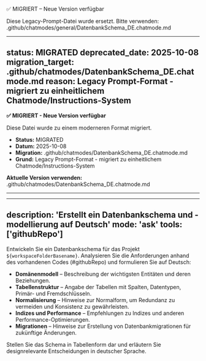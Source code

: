 ✅ MIGRIERT – Neue Version verfügbar

Diese Legacy-Prompt-Datei wurde ersetzt.
Bitte verwenden: .github/chatmodes/general/DatenbankSchema_DE.chatmode.md

---
status: MIGRATED
deprecated_date: 2025-10-08
migration_target: .github/chatmodes/DatenbankSchema_DE.chatmode.md
reason: Legacy Prompt-Format - migriert zu einheitlichem Chatmode/Instructions-System
---

**✅ MIGRIERT - Neue Version verfügbar**

Diese Datei wurde zu einem moderneren Format migriert.

- **Status:** MIGRATED
- **Datum:** 2025-10-08
- **Migration:** .github/chatmodes/DatenbankSchema_DE.chatmode.md
- **Grund:** Legacy Prompt-Format - migriert zu einheitlichem Chatmode/Instructions-System

**Aktuelle Version verwenden:** .github/chatmodes/DatenbankSchema_DE.chatmode.md

---

---
description: 'Erstellt ein Datenbankschema und -modellierung auf Deutsch'
mode: 'ask'
tools: ['githubRepo']
---

Entwickeln Sie ein Datenbankschema für das Projekt `${workspaceFolderBasename}`. Analysieren Sie die Anforderungen anhand des vorhandenen Codes (#githubRepo) und formulieren Sie auf Deutsch:

* **Domänenmodell** – Beschreibung der wichtigsten Entitäten und deren Beziehungen.
* **Tabellenstruktur** – Angabe der Tabellen mit Spalten, Datentypen, Primär- und Fremdschlüsseln.
* **Normalisierung** – Hinweise zur Normalform, um Redundanz zu vermeiden und Konsistenz zu gewährleisten.
* **Indizes und Performance** – Empfehlungen zu Indizes und anderen Performance-Optimierungen.
* **Migrationen** – Hinweise zur Erstellung von Datenbankmigrationen für zukünftige Änderungen.

Stellen Sie das Schema in Tabellenform dar und erläutern Sie designrelevante Entscheidungen in deutscher Sprache.